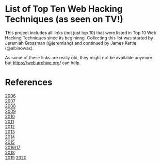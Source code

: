 # List of Top Ten Web Hacking Techniques (as seen on TV!)

This project includes all links (not just top 10) that were listed in Top 10 Web Hacking Techniques since its begininng. Collecting this list was started by Jeremiah Grossman (@jeremiahg) and continued by James Kettle (@albinowax).

As some of these links are really old, they might not be available anymore but https://web.archive.org/ can help.

# References

[2006](http://jeremiahgrossman.blogspot.com/2006/12/top-10-web-hacks-of-2006.html) \
[2007](http://jeremiahgrossman.blogspot.com/2008/01/top-ten-web-hacks-of-2007-official.html) \
[2008](http://jeremiahgrossman.blogspot.com/2009/02/top-ten-web-hacking-techniques-of-2008.html) \
[2009](http://jeremiahgrossman.blogspot.com/2010/01/top-ten-web-hacking-techniques-of-2009.html) \
[2010](http://jeremiahgrossman.blogspot.com/2011/01/top-ten-web-hacking-techniques-of-2010.html) \
[2011](https://www.whitehatsec.com/blog/vote-now-top-ten-web-hacking-techniques-of-2011/) \
[2012](https://www.whitehatsec.com/blog/top-ten-web-hacking-techniques-of-2012/) \
[2013](https://www.whitehatsec.com/blog/top-10-web-hacking-techniques-2013) \
[2014](https://www.whitehatsec.com/blog/top-10-web-hacking-techniques-of-2014/) \
[2015](https://www.whitehatsec.com/blog/top-10-web-hacking-techniques-of-2015/) \
[2016/17](https://portswigger.net/blog/top-10-web-hacking-techniques-of-2017) \
[2018](https://portswigger.net/research/top-10-web-hacking-techniques-of-2018-nominations-open) \
[2019](https://portswigger.net/research/top-10-web-hacking-techniques-of-2019-nominations-open) 
[2020](https://portswigger.net/research/top-10-web-hacking-techniques-of-2020-nominations-open)
